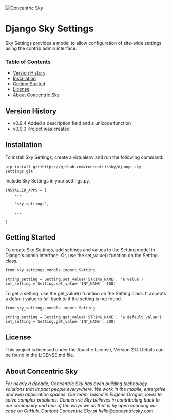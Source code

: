 ![Concentric Sky](https://concentricsky.com/media/uploads/images/csky_logo.jpg)

Django Sky Settings
===================

Sky Settings provides a model to allow configuration of site-wide settings using the contrib.admin interface.


### Table of Contents
- [Version History](#version-history)
- [Installation](#installation)
- [Getting Started](#getting-started)
- [License](#license)
- [About Concentric Sky](#about-concentric-sky)


## Version History
- v0.9.4 Added a description field and a unicode function
- v0.9.0 Project was created



## Installation

To install Sky Settings, create a virtualenv and run the following command:

    pip install git+https://github.com/concentricsky/django-sky-settings.git

Include Sky Settings in your settings.py. 

    INSTALLED_APPS = [
        ...

        'sky_settings',

        ...

    ]


## Getting Started 

To create Sky Settings, add settings and values to the Setting model in Django's admin interface. Or, use the set_value() function on the Setting class.

    from sky_settings.models import Setting

    string_setting = Setting.set_value('STRING_NAME', 'a value')
    int_setting = Setting.set_value('INT_NAME', 100)

To get a setting, use the get_value() function on the Setting class. It accepts a default value to fall back to if the setting is not found.

    from sky_settings.models import Setting

    string_setting = Setting.get_value('STRING_NAME', 'a default value')
    int_setting = Setting.get_value('INT_NAME', 200)


## License

This project is licensed under the Apache License, Version 2.0. Details can be found in the LICENSE.md file.


## About Concentric Sky

_For nearly a decade, Concentric Sky has been building technology solutions that impact people everywhere. We work in the mobile, enterprise and web application spaces. Our team, based in Eugene Oregon, loves to solve complex problems. Concentric Sky believes in contributing back to our community and one of the ways we do that is by open sourcing our code on GitHub. Contact Concentric Sky at hello@concentricsky.com._

